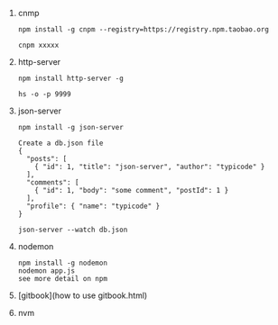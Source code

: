 1. cnmp

   ```
   npm install -g cnpm --registry=https://registry.npm.taobao.org
   
   cnpm xxxxx
   ```

2. http-server

   ```
   npm install http-server -g
   
   hs -o -p 9999
   ```

3. json-server

   ```
   npm install -g json-server
   
   Create a db.json file
   {
     "posts": [
       { "id": 1, "title": "json-server", "author": "typicode" }
     ],
     "comments": [
       { "id": 1, "body": "some comment", "postId": 1 }
     ],
     "profile": { "name": "typicode" }
   }
   
   json-server --watch db.json
   ```

4. nodemon

   ```
   npm install -g nodemon
   nodemon app.js
   see more detail on npm
   ```

5. [gitbook](how to use gitbook.html)

6. nvm

